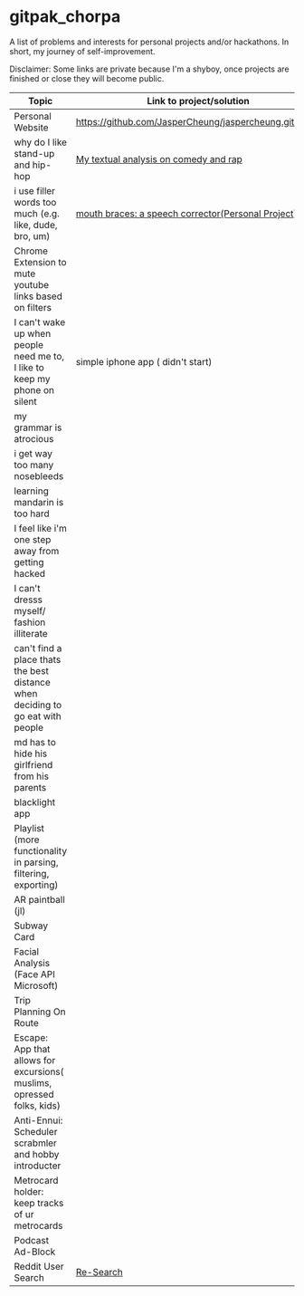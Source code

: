 # gitpak_chorpa
A list of problems and interests for personal projects and/or hackathons. In short, my journey of self-improvement.

Disclaimer: Some links are private because I'm a shyboy, once projects are finished or close they will become public. 


| Topic | Link to project/solution |
| --- | --- |
| Personal Website | https://github.com/JasperCheung/jaspercheung.github.io |
| why do I like stand-up and hip-hop | [My textual analysis on comedy and rap](https://github.com/JasperCheung/haha-hiphop) |
| i use filler words too much (e.g. like, dude, bro, um)| [mouth braces: a speech corrector(Personal Project)](https://github.com/JasperCheung/mouth_braces/)|
|Chrome Extension to mute youtube links based on filters| |
| I can't wake up when people need me to, I like to keep my phone on silent | simple iphone app ( didn't start) |
| my grammar is atrocious| |
| i get way too many nosebleeds | |
| learning mandarin is too hard | |
| I feel like i'm one step away from getting hacked | |
| I can't dresss myself/ fashion illiterate | | 
| can't find a place thats the best distance when deciding to go eat with people | |
| md has to hide his girlfriend from his parents | |
| blacklight app| |
| Playlist (more functionality in parsing, filtering, exporting)||
| AR paintball (jl)||
| Subway Card | |
| Facial Analysis (Face API Microsoft) | |
| Trip Planning On Route| |
| Escape: App that allows for excursions( muslims, opressed folks, kids) ||
| Anti-Ennui: Scheduler scrabmler and hobby introducter| |
| Metrocard holder: keep tracks of ur metrocards | |
| Podcast Ad-Block | |
| Reddit User Search | [Re-Search](https://github.com/JasperCheung/Re-Search)|




